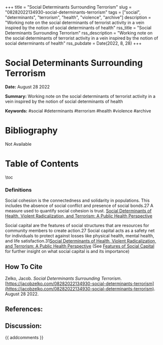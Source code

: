 +++
title = "Social Determinants Surrounding Terrorism"
slug = "08282022134930-social-determinants-terrorism"
tags = ["social", "determinants", "terrorism", "health", "violence", "archive"]
description = "Working note on the social determinants of terrorist activity in a vein inspired by the notion of social determinants of health"
rss_title = "Social Determinants Surrounding Terrorism"
rss_description = "Working note on the social determinants of terrorist activity in a vein inspired by the notion of social determinants of health"
rss_pubdate = Date(2022, 8, 28)
+++



Social Determinants Surrounding Terrorism
=========

**Date:** August 28 2022

**Summary:** Working note on the social determinants of terrorist activity in a vein inspired by the notion of social determinants of health

**Keywords:** #social #determinants #terrorism #health #violence #archive

Bibliography
==========

Not Available

Table of Contents
=========

\toc

### Definitions

Social cohesion is the connectedness and solidarity in populations. This includes the absence of social conflict and presence of social bonds.27 A measure used to quantify social cohesion is trust. [Social Determinants of Health, Violent Radicalization, and Terrorism: A Public Health Perspective](https://jacobzelko.com/08192022115354-health-terrorism-factors)

Social capital are the features of social structures that are resources for community members to create action.27 Social capital acts as a safety net for individuals to protect against losses like physical health, mental health, and life satisfaction.31[Social Determinants of Health, Violent Radicalization, and Terrorism: A Public Health Perspective](https://jacobzelko.com/08192022115354-health-terrorism-factors) (See [Features of Social Capital](https://jacobzelko.com/08282022135955-social-capital) for further insight on what social capital is and its importance)
## How To Cite

 Zelko, Jacob. _Social Determinants Surrounding Terrorism_. [https://jacobzelko.com/08282022134930-social-determinants-terrorism](https://jacobzelko.com/08282022134930-social-determinants-terrorism). August 28 2022.
## References:
## Discussion: 

{{ addcomments }}
